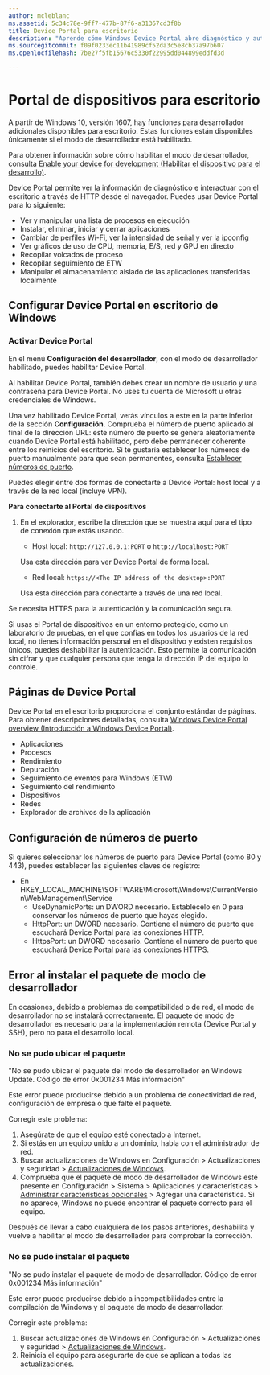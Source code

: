 ```yaml
---
author: mcleblanc
ms.assetid: 5c34c78e-9ff7-477b-87f6-a31367cd3f8b
title: Device Portal para escritorio
description: "Aprende cómo Windows Device Portal abre diagnóstico y automatización en el escritorio de Windows."
ms.sourcegitcommit: f09f0233ec11b41989cf52da3c5e8cb37a97b607
ms.openlocfilehash: 7be27f5fb15676c5330f22995dd044899eddfd3d

---
```

# Portal de dispositivos para escritorio

A partir de Windows 10, versión 1607, hay funciones para desarrollador adicionales disponibles para escritorio. Estas funciones están disponibles únicamente si el modo de desarrollador está habilitado.

Para obtener información sobre cómo habilitar el modo de desarrollador, consulta [Enable your device for development (Habilitar el dispositivo para el desarrollo)](../get-started/enable-your-device-for-development.md).

Device Portal permite ver la información de diagnóstico e interactuar con el escritorio a través de HTTP desde el navegador. Puedes usar Device Portal para lo siguiente:
- Ver y manipular una lista de procesos en ejecución
- Instalar, eliminar, iniciar y cerrar aplicaciones
- Cambiar de perfiles Wi-Fi, ver la intensidad de señal y ver la ipconfig
- Ver gráficos de uso de CPU, memoria, E/S, red y GPU en directo
- Recopilar volcados de proceso
- Recopilar seguimiento de ETW 
- Manipular el almacenamiento aislado de las aplicaciones transferidas localmente

## Configurar Device Portal en escritorio de Windows

### Activar Device Portal

En el menú **Configuración del desarrollador**, con el modo de desarrollador habilitado, puedes habilitar Device Portal.  

Al habilitar Device Portal, también debes crear un nombre de usuario y una contraseña para Device Portal. No uses tu cuenta de Microsoft u otras credenciales de Windows.  

Una vez habilitado Device Portal, verás vínculos a este en la parte inferior de la sección **Configuración**. Comprueba el número de puerto aplicado al final de la dirección URL: este número de puerto se genera aleatoriamente cuando Device Portal está habilitado, pero debe permanecer coherente entre los reinicios del escritorio. Si te gustaría establecer los números de puerto manualmente para que sean permanentes, consulta [Establecer números de puerto](device-portal-desktop.md#setting-port-numbers).

Puedes elegir entre dos formas de conectarte a Device Portal: host local y a través de la red local (incluye VPN).

**Para conectarte al Portal de dispositivos**

1. En el explorador, escribe la dirección que se muestra aquí para el tipo de conexión que estás usando.

    - Host local: `http://127.0.0.1:PORT` o `http://localhost:PORT`

    Usa esta dirección para ver Device Portal de forma local.
    
    - Red local: `https://<The IP address of the desktop>:PORT`

    Usa esta dirección para conectarte a través de una red local.

Se necesita HTTPS para la autenticación y la comunicación segura.

Si usas el Portal de dispositivos en un entorno protegido, como un laboratorio de pruebas, en el que confías en todos los usuarios de la red local, no tienes información personal en el dispositivo y existen requisitos únicos, puedes deshabilitar la autenticación. Esto permite la comunicación sin cifrar y que cualquier persona que tenga la dirección IP del equipo lo controle.

## Páginas de Device Portal

Device Portal en el escritorio proporciona el conjunto estándar de páginas. Para obtener descripciones detalladas, consulta [Windows Device Portal overview (Introducción a Windows Device Portal)](device-portal.md).

- Aplicaciones
- Procesos
- Rendimiento
- Depuración
- Seguimiento de eventos para Windows (ETW)
- Seguimiento del rendimiento
- Dispositivos
- Redes
- Explorador de archivos de la aplicación 

## Configuración de números de puerto

Si quieres seleccionar los números de puerto para Device Portal (como 80 y 443), puedes establecer las siguientes claves de registro:

- En HKEY_LOCAL_MACHINE\SOFTWARE\Microsoft\Windows\CurrentVersion\WebManagement\Service
    - UseDynamicPorts: un DWORD necesario. Establécelo en 0 para conservar los números de puerto que hayas elegido.
    - HttpPort: un DWORD necesario. Contiene el número de puerto que escuchará Device Portal para las conexiones HTTP.  
    - HttpsPort: un DWORD necesario. Contiene el número de puerto que escuchará Device Portal para las conexiones HTTPS.

## Error al instalar el paquete de modo de desarrollador
En ocasiones, debido a problemas de compatibilidad o de red, el modo de desarrollador no se instalará correctamente. El paquete de modo de desarrollador es necesario para la implementación remota (Device Portal y SSH), pero no para el desarrollo local.  

### No se pudo ubicar el paquete

"No se pudo ubicar el paquete del modo de desarrollador en Windows Update. Código de error 0x001234 Más información"   

Este error puede producirse debido a un problema de conectividad de red, configuración de empresa o que falte el paquete. 

Corregir este problema:

1. Asegúrate de que el equipo esté conectado a Internet. 
2. Si estás en un equipo unido a un dominio, habla con el administrador de red. 
3. Buscar actualizaciones de Windows en Configuración > Actualizaciones y seguridad > [Actualizaciones de Windows](ms-settings:windowsupdate).
4. Comprueba que el paquete de modo de desarrollador de Windows esté presente en Configuración > Sistema > Aplicaciones y características > [Administrar características opcionales](ms-settings:optionalfeatures) > Agregar una característica. Si no aparece, Windows no puede encontrar el paquete correcto para el equipo. 

Después de llevar a cabo cualquiera de los pasos anteriores, deshabilita y vuelve a habilitar el modo de desarrollador para comprobar la corrección. 


### No se pudo instalar el paquete

"No se pudo instalar el paquete de modo de desarrollador. Código de error 0x001234  Más información"

Este error puede producirse debido a incompatibilidades entre la compilación de Windows y el paquete de modo de desarrollador. 

Corregir este problema:

1. Buscar actualizaciones de Windows en Configuración > Actualizaciones y seguridad > [Actualizaciones de Windows](ms-settings:windowsupdate).
2. Reinicia el equipo para asegurarte de que se aplican a todas las actualizaciones.



<!--HONumber=Jun16_HO5-->


